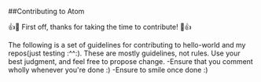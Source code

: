 ##Contributing to Atom

:+1::tada: First off, thanks for taking the time to contribute! :tada::+1:

The following is a set of guidelines for contributing to hello-world and my repos(just testing :^^:).
These are mostly guidelines, not rules. Use your best judgment, and feel free to propose change.
-Ensure that you comment wholly whenever you're done :)
-Ensure to smile once done :)
